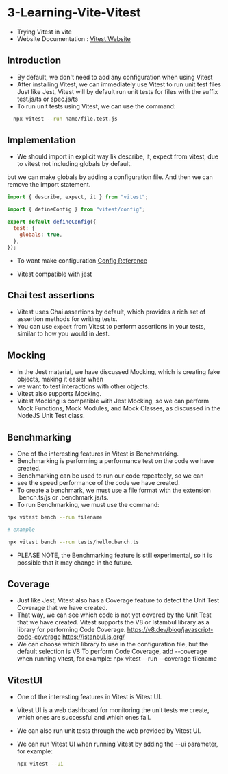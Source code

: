 # 3-Learning-Vite-Vitest

- Trying Vitest in vite
- Website Documentation :
  [Vitest Website](https://www.vitest.dev)

## Introduction

- By default, we don't need to add any configuration when using Vitest
- After installing Vitest, we can immediately use Vitest to run unit test files Just like Jest, Vitest will by default run unit tests for files with the suffix
  test.js/ts or spec.js/ts
- To run unit tests using Vitest, we can use the command:

```zsh
  npx vitest --run name/file.test.js
```

## Implementation

- We should import in explicit way lik describe, it, expect from vitest, due to vitest not including globals by default.

but we can make globals by adding a configuration file. And then we can remove the import statement.

```ts
import { describe, expect, it } from "vitest";
```

```js
import { defineConfig } from "vitest/config";

export default defineConfig({
  test: {
    globals: true,
  },
});
```

- To want make configuration [Config Reference](https://www.vitest.dev/config/)

- Vitest compatible with jest

## Chai test assertions

- Vitest uses Chai assertions by default, which provides a rich set of assertion methods for writing tests.
- You can use `expect` from Vitest to perform assertions in your tests, similar to how you would in Jest.

## Mocking

- In the Jest material, we have discussed Mocking, which is creating fake objects, making it easier when
- we want to test interactions with other objects.
- Vitest also supports Mocking.
- Vitest Mocking is compatible with Jest Mocking, so we can perform Mock Functions, Mock Modules, and Mock Classes, as discussed in the NodeJS Unit Test class.

## Benchmarking

- One of the interesting features in Vitest is Benchmarking.
- Benchmarking is performing a performance test on the code we have created.
- Benchmarking can be used to run our code repeatedly, so we can
- see the speed performance of the code we have created.
- To create a benchmark, we must use a file format with the extension .bench.ts/js or .benchmark.js/ts.
- To run Benchmarking, we must use the command:

```zsh
npx vitest bench --run filename

# example

npx vitest bench --run tests/hello.bench.ts
```

- PLEASE NOTE, the Benchmarking feature is still experimental, so it is possible that it may change in the future.

## Coverage

- Just like Jest, Vitest also has a Coverage feature to detect the Unit Test Coverage that we have created.
- That way, we can see which code is not yet covered by the Unit Test that we have created. Vitest supports the V8 or Istambul library as a library for performing Code Coverage.
  https://v8.dev/blog/javascript-code-coverage
  https://istanbul.js.org/
- We can choose which library to use in the configuration file, but the default selection is V8
  To perform Code Coverage, add --coverage when running vitest, for example: npx vitest --run --coverage filename

## VitestUI

- One of the interesting features in Vitest is Vitest UI.
- Vitest UI is a web dashboard for monitoring the unit tests we create, which ones are successful and which ones fail.
- We can also run unit tests through the web provided by Vitest UI.
- We can run Vitest UI when running Vitest by adding the --ui parameter, for example:

  ```zsh
  npx vitest --ui
  ```
